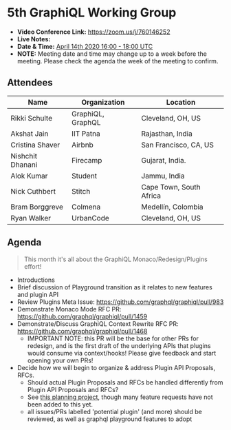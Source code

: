 # 5th GraphiQL Working Group

- **Video Conference Link:** https://zoom.us/j/760146252
- **Live Notes:**
- **Date & Time:** [April 14th 2020 16:00 - 18:00 UTC](https://www.timeanddate.com/worldclock/meetingdetails.html?year=2020&month=4&day=14&hour=16&min=0&sec=0&p1=224&p2=179&p3=136&p4=37&p5=239&p6=101&p7=152)
- **NOTE:** Meeting date and time may change up to a week before the meeting. Please check the agenda the week of the meeting to confirm.

## Attendees

<!-- NOTE: because we expect you to use github UI to add to this document, we ignore prettier for attendees and agenda section. this will prevent CI breakages if you accidentally add extra whitespace, etc. enjoy!-->
<!-- prettier-ignore-start -->


| Name                 | Organization      | Location                |
| -------------------- | ----------------- | ------------------------|
| Rikki Schulte        | GraphiQL, GraphQL | Cleveland, OH, US       |
| Akshat Jain          | IIT Patna         | Rajasthan, India        |
| Cristina Shaver      | Airbnb            | San Francisco, CA, US   |
| Nishchit Dhanani     | Firecamp          | Gujarat, India.         |
| Alok Kumar           | Student           | Jammu, India            |
| Nick Cuthbert        | Stitch            | Cape Town, South Africa |
| Bram Borggreve       | Colmena           | Medellín, Colombia      |
| Ryan Walker          | UrbanCode         | Cleveland, OH, US       |

## Agenda

> This month it's all about the GraphiQL Monaco/Redesign/Plugins effort!

- Introductions
- Brief discussion of Playground transition as it relates to new features and plugin API
- Review Plugins Meta Issue: https://github.com/graphql/graphiql/pull/983
- Demonstrate Monaco Mode RFC PR: https://github.com/graphql/graphiql/pull/1459
- Demonstrate/Discuss GraphiQL Context Rewrite RFC PR: https://github.com/graphql/graphiql/pull/1468
  - IMPORTANT NOTE: this PR will be the base for other PRs for redesign, and is the first draft of the underlying APIs that plugins would consume via context/hooks! Please give feedback and start opening your own PRs!
- Decide how we will begin to organize & address Plugin API Proposals, RFCs.
  - Should actual Plugin Proposals and RFCs be handled differently from Plugin API Proposals and RFCs?
  - See [this planning project](https://github.com/graphql/graphiql/projects/10), though many feature requests have not been added to this yet.
  - all issues/PRs labelled 'potential plugin' (and more) should be reviewed, as well as graphql playground features to adopt

<!-- prettier-ignore-end -->
